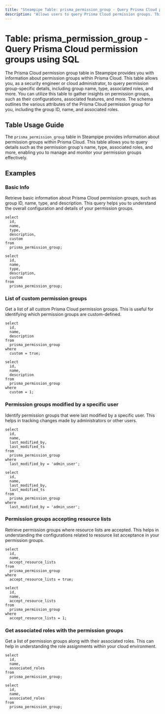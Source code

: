 ```yaml
---
title: "Steampipe Table: prisma_permission_group - Query Prisma Cloud permission groups using SQL"
description: "Allows users to query Prisma Cloud permission groups. This table provides information about each permission group, including its name, type, associated roles, and more. It can be used to monitor and manage permission groups within Prisma Cloud."
---
```


# Table: prisma_permission_group - Query Prisma Cloud permission groups using SQL

The Prisma Cloud permission group table in Steampipe provides you with information about permission groups within Prisma Cloud. This table allows you, as a security engineer or cloud administrator, to query permission group-specific details, including group name, type, associated roles, and more. You can utilize this table to gather insights on permission groups, such as their configurations, associated features, and more. The schema outlines the various attributes of the Prisma Cloud permission group for you, including the group ID, name, and associated roles.

## Table Usage Guide

The `prisma_permission_group` table in Steampipe provides information about permission groups within Prisma Cloud. This table allows you to query details such as the permission group's name, type, associated roles, and more, enabling you to manage and monitor your permission groups effectively.

## Examples

### Basic Info
Retrieve basic information about Prisma Cloud permission groups, such as group ID, name, type, and description. This query helps you to understand the overall configuration and details of your permission groups.

```sql+postgres
select
  id,
  name,
  type,
  description,
  custom
from
  prisma_permission_group;
```

```sql+sqlite
select
  id,
  name,
  type,
  description,
  custom
from
  prisma_permission_group;
```

### List of custom permission groups
Get a list of all custom Prisma Cloud permission groups. This is useful for identifying which permission groups are custom-defined.

```sql+postgres
select
  id,
  name,
  description
from
  prisma_permission_group
where
  custom = true;
```

```sql+sqlite
select
  id,
  name,
  description
from
  prisma_permission_group
where
  custom = 1;
```

### Permission groups modified by a specific user
Identify permission groups that were last modified by a specific user. This helps in tracking changes made by administrators or other users.

```sql+postgres
select
  id,
  name,
  last_modified_by,
  last_modified_ts
from
  prisma_permission_group
where
  last_modified_by = 'admin_user';
```

```sql+sqlite
select
  id,
  name,
  last_modified_by,
  last_modified_ts
from
  prisma_permission_group
where
  last_modified_by = 'admin_user';
```

### Permission groups accepting resource lists
Retrieve permission groups where resource lists are accepted. This helps in understanding the configurations related to resource list acceptance in your permission groups.

```sql+postgres
select
  id,
  name,
  accept_resource_lists
from
  prisma_permission_group
where
  accept_resource_lists = true;
```

```sql+sqlite
select
  id,
  name,
  accept_resource_lists
from
  prisma_permission_group
where
  accept_resource_lists = 1;
```

### Get associated roles with the permission groups
Get a list of permission groups along with their associated roles. This can help in understanding the role assignments within your cloud environment.

```sql+postgres
select
  id,
  name,
  associated_roles
from
  prisma_permission_group;
```

```sql+sqlite
select
  id,
  name,
  associated_roles
from
  prisma_permission_group;
```